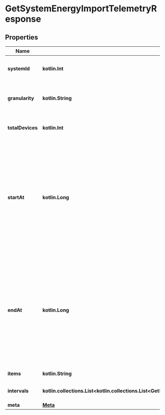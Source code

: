 
# GetSystemEnergyImportTelemetryResponse

## Properties
Name | Type | Description | Notes
------------ | ------------- | ------------- | -------------
**systemId** | **kotlin.Int** | Unique numeric ID of the system. |  [optional]
**granularity** | **kotlin.String** | Granularity of the telemetry data. Default is &#39;day&#39;. |  [optional]
**totalDevices** | **kotlin.Int** | Number of consumption meters in the site. |  [optional]
**startAt** | **kotlin.Long** | Start time of the data series. Either start_date or start_at will be present. By default start_at will appear in response. If start_date parameter is passed in the url then start_date field will appear in response. |  [optional]
**endAt** | **kotlin.Long** | End time of the data series. Either end_date or end_at will be present. By default end_at will appear in response. If end_date parameter is passed in the url then end_date field will appear in response. |  [optional]
**items** | **kotlin.String** | List key &#39;intervals&#39;. |  [optional]
**intervals** | **kotlin.collections.List&lt;kotlin.collections.List&lt;GetSystemEnergyImportTelemetryResponseIntervalsInnerInner&gt;&gt;** | An array of telemetry objects. |  [optional]
**meta** | [**Meta**](Meta.md) |  |  [optional]



